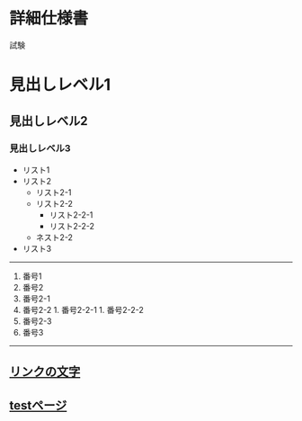 # 詳細仕様書

試験

# 見出しレベル1
## 見出しレベル2
### 見出しレベル3

- リスト1
- リスト2
  - リスト2-1
  - リスト2-2
    - リスト2-2-1
    - リスト2-2-2
  - ネスト2-2
- リスト3
---
1. 番号1
1. 番号2
  1. 番号2-1
  1. 番号2-2
    1. 番号2-2-1
    1. 番号2-2-2
  1. 番号2-3
1. 番号3

---
[リンクの文字](https://www.google.co.jp/)
---
[testページ](./test.html)
---
